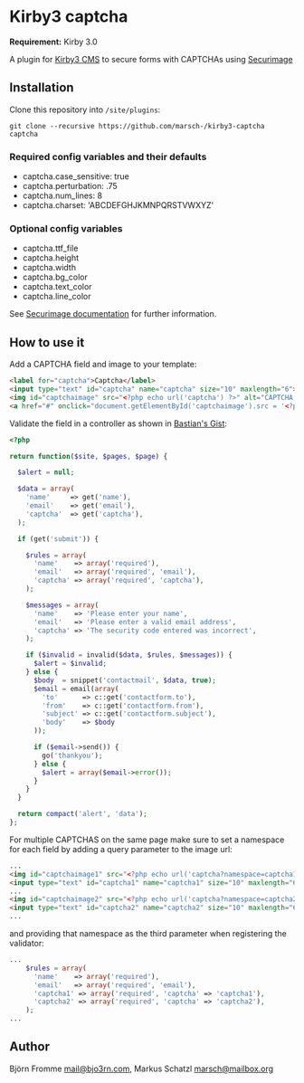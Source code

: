 # Kirby3 captcha

**Requirement:** Kirby 3.0

A plugin for [Kirby3 CMS](http://getkirby.com) to secure forms with CAPTCHAs using [Securimage](http://www.phpcaptcha.org)

## Installation

Clone this repository into `/site/plugins`:

`git clone --recursive https://github.com/marsch-/kirby3-captcha captcha`

### Required config variables and their defaults

- captcha.case_sensitive: true
- captcha.perturbation: .75
- captcha.num_lines: 8
- captcha.charset: 'ABCDEFGHJKMNPQRSTVWXYZ'

### Optional config variables

- captcha.ttf_file
- captcha.height
- captcha.width
- captcha.bg_color
- captcha.text_color
- captcha.line_color

See [Securimage documentation](https://www.phpcaptcha.org/documentation/customizing-securimage/) for further information.

## How to use it

Add a CAPTCHA field and image to your template:

```html
<label for="captcha">Captcha</label>
<input type="text" id="captcha" name="captcha" size="10" maxlength="6">
<img id="captchaimage" src="<?php echo url('captcha') ?>" alt="CAPTCHA Image">
<a href="#" onclick="document.getElementById('captchaimage').src = '<?php echo url('captcha') ?>?' + Math.random(); return false">[ Different Image ]</a>
```

Validate the field in a controller as shown in [Bastian's Gist](https://gist.github.com/bastianallgeier/c396df7923848912393d):

```php
<?php

return function($site, $pages, $page) {

  $alert = null;

  $data = array(
    'name'     => get('name'),
    'email'    => get('email'),
    'captcha'  => get('captcha'),
  );

  if (get('submit')) {

    $rules = array(
      'name'    => array('required'),
      'email'   => array('required', 'email'),
      'captcha' => array('required', 'captcha'),
    );

    $messages = array(
      'name'    => 'Please enter your name',
      'email'   => 'Please enter a valid email address',
      'captcha' => 'The security code entered was incorrect',
    );

    if ($invalid = invalid($data, $rules, $messages)) {
      $alert = $invalid;
    } else {
      $body  = snippet('contactmail', $data, true);
      $email = email(array(
        'to'      => c::get('contactform.to'),
        'from'    => c::get('contactform.from'),
        'subject' => c::get('contactform.subject'),
        'body'    => $body
      ));

      if ($email->send()) {
        go('thankyou');
      } else {
        $alert = array($email->error());
      }
    }
  }

  return compact('alert', 'data');
};
```

For multiple CAPTCHAS on the same page make sure to set a namespace for each field by adding a query parameter to the 
image url:

```html
...
<img id="captchaimage1" src="<?php echo url('captcha?namespace=captcha1') ?>" alt="CAPTCHA Image 1">
<input type="text" id="captcha1" name="captcha1" size="10" maxlength="6">
...
<img id="captchaimage2" src="<?php echo url('captcha?namespace=captcha2') ?>" alt="CAPTCHA Image 2">
<input type="text" id="captcha2" name="captcha2" size="10" maxlength="6">
...
```

and providing that namespace as the third parameter when registering the validator:

```php
...
    $rules = array(
      'name'    => array('required'),
      'email'   => array('required', 'email'),
      'captcha1' => array('required', 'captcha' => 'captcha1'),
      'captcha2' => array('required', 'captcha' => 'captcha2'),
    );
...
```

## Author

Björn Fromme <mail@bjo3rn.com>, Markus Schatzl <marsch@mailbox.org>
